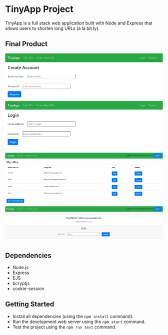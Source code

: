 # TinyApp Project

TinyApp is a full stack web application built with Node and Express that allows users to shorten long URLs (à la bit.ly).

## Final Product

!["Screenshot of Registration Page"](https://github.com/vidhyarani5/tinyapp/blob/main/docs/register.png?raw=true)
!["Screenshot of Login Page"](https://github.com/vidhyarani5/tinyapp/blob/main/docs/Login.png?raw=true)
!["Screenshot of Urls Page"](https://github.com/vidhyarani5/tinyapp/blob/main/docs/urls.png?raw=true)
!["Screenshot of New URL Page"](https://github.com/vidhyarani5/tinyapp/blob/main/docs/updateUrl.png?raw=true)

## Dependencies

- Node.js
- Express
- EJS
- bcryptjs
- cookie-session

## Getting Started

- Install all dependencies (using the `npm install` command).
- Run the development web server using the `npm start` command.
- Test the project using the `npm run test` command.
